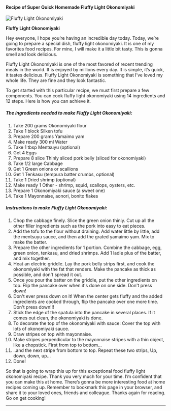             

#### Recipe of Super Quick Homemade Fluffy Light Okonomiyaki

![Fluffy Light Okonomiyaki](https://img-global.cpcdn.com/recipes/6017405550592000/751x532cq70/fluffy-light-okonomiyaki-recipe-main-photo.jpg)

**Fluffy Light Okonomiyaki**

Hey everyone, I hope you’re having an incredible day today. Today, we’re going to prepare a special dish, fluffy light okonomiyaki. It is one of my favorites food recipes. For mine, I will make it a little bit tasty. This is gonna smell and look delicious.

Fluffy Light Okonomiyaki is one of the most favored of recent trending meals in the world. It is enjoyed by millions every day. It is simple, it’s quick, it tastes delicious. Fluffy Light Okonomiyaki is something that I’ve loved my whole life. They are fine and they look fantastic.

To get started with this particular recipe, we must first prepare a few components. You can cook fluffy light okonomiyaki using 14 ingredients and 12 steps. Here is how you can achieve it.

##### The ingredients needed to make Fluffy Light Okonomiyaki:

1.  Take 200 grams Okonomiyaki flour
2.  Take 1 block Silken tofu
3.  Prepare 200 grams Yamaimo yam
4.  Make ready 300 ml Water
5.  Take 1 tbsp Mentsuyu (optional)
6.  Get 4 Eggs
7.  Prepare 8 slice Thinly sliced pork belly (sliced for okonomiyaki)
8.  Take 1/2 large Cabbage
9.  Get 1 Green onions or scallions
10.  Get 1 Tenkasu (tempura batter crumbs, optional)
11.  Take 1 Dried shrimp (optional)
12.  Make ready 1 Other - shrimp, squid, scallops, oysters, etc.
13.  Prepare 1 Okonomiyaki sauce (a sweet one)
14.  Take 1 Mayonnaise, aonori, bonito flakes

##### Instructions to make Fluffy Light Okonomiyaki:

1.  Chop the cabbage finely. Slice the green onion thinly. Cut up all the other filler ingredients such as the pork into easy to eat pieces.
2.  Add the tofu to the flour without draining. Add water little by little, add the mentsuyu sauce, and then add the grated yamaimo yam. Mix to make the batter.
3.  Prepare the other ingredients for 1 portion. Combine the cabbage, egg, green onion, tenkasu, and dried shrimps. Add 1 ladle plus of the batter, and mix together.
4.  Heat an electric griddle. Lay the pork belly strips first, and cook the okonomiyaki with the fat that renders. Make the pancake as thick as possible, and don't spread it out.
5.  Once you pour the batter on the griddle, put the other ingredients on top. Flip the pancake over when it's done on one side. Don't press down!
6.  Don't ever press down on it! When the center gets fluffy and the added ingredients are cooked through, flip the pancake over one more time. Don't press down!!!
7.  Stick the edge of the spatula into the pancake in several places. If it comes out clean, the okonomiyaki is done.
8.  To decorate the top of the okonomiyaki with sauce: Cover the top with lots of okonomiyaki sauce.
9.  Draw stripes on top with mayonnaise.
10.  Make stripes perpendicular to the mayonnaise stripes with a thin object, like a chopstick. First from top to bottom…
11.  ..and the next stripe from bottom to top. Repeat these two strips, Up, down, down, up…
12.  Done!

So that is going to wrap this up for this exceptional food fluffy light okonomiyaki recipe. Thank you very much for your time. I’m confident that you can make this at home. There’s gonna be more interesting food at home recipes coming up. Remember to bookmark this page in your browser, and share it to your loved ones, friends and colleague. Thanks again for reading. Go on get cooking!

* * *